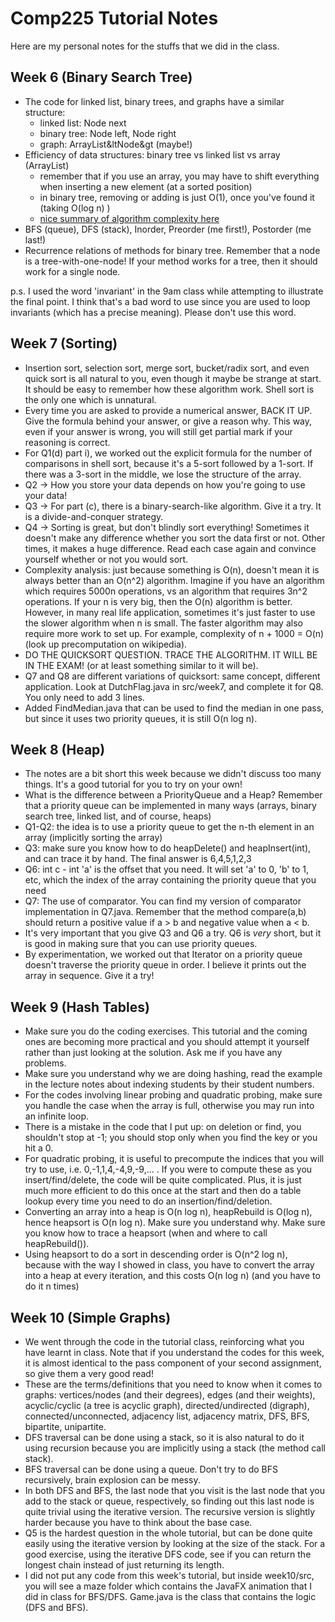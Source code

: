 # Comp225 Tutorial Notes

Here are my personal notes for the stuffs that we did in the class. 

## Week 6 (Binary Search Tree)

* The code for linked list, binary trees, and graphs have a similar structure:
  * linked list: Node next
  * binary tree: Node left, Node right
  * graph: ArrayList&ltNode&gt (maybe!)
* Efficiency of data structures: binary tree vs linked list vs array (ArrayList)
  * remember that if you use an array, you may have to shift everything when inserting a new element (at a sorted position)
  * in binary tree, removing or adding is just O(1), once you've found it (taking O(log n) )
  * [nice summary of algorithm complexity here](http://bigocheatsheet.com/)
* BFS (queue), DFS (stack), Inorder, Preorder (me first!), Postorder (me last!)
* Recurrence relations of methods for binary tree. Remember that a node is a tree-with-one-node! If your method works for a tree,
then it should work for a single node.

p.s. I used the word 'invariant' in the 9am class while attempting to illustrate the final point.
I think that's a bad word to use since you are used to loop invariants (which has a precise meaning).
Please don't use this word.

## Week 7 (Sorting)

* Insertion sort, selection sort, merge sort, bucket/radix sort, and even quick sort is all natural to you, even though it
maybe be strange at start. It should be easy to remember how these algorithm work. Shell sort is the only one which is unnatural.
* Every time you are asked to provide a numerical answer, BACK IT UP. Give the formula behind your answer, or give a reason why.
This way, even if your answer is wrong, you will still get partial mark if your reasoning is correct.
* For Q1(d) part i), we worked out the explicit formula for the number of comparisons in shell sort, because it's a 5-sort followed
by a 1-sort. If there was a 3-sort in the middle, we lose the structure of the array.
* Q2 -> How you store your data depends on how you're going to use your data!
* Q3 -> For part (c), there is a binary-search-like algorithm. Give it a try. It is a divide-and-conquer strategy.
* Q4 -> Sorting is great, but don't blindly sort everything! Sometimes it doesn't make any difference whether you sort the data first or not.
Other times, it makes a huge difference. Read each case again and convince yourself whether or not you would sort.
* Complexity analysis: just because something is O(n), doesn't mean it is always better than an O(n^2) algorithm. Imagine if you have
an algorithm which requires 5000n operations, vs an algorithm that requires 3n^2 operations. If your n is very big, then the O(n)
algorithm is better. However, in many real life application, sometimes it's just faster to use the slower algorithm when n is small.
The faster algorithm may also require more work to set up. For example, complexity of n + 1000 = O(n) (look up precomputation on wikipedia).
* DO THE QUICKSORT QUESTION. TRACE THE ALGORITHM. IT WILL BE IN THE EXAM! (or at least something similar to it will be).
* Q7 and Q8 are different variations of quicksort: same concept, different application. Look at DutchFlag.java in src/week7, and complete it for Q8.
You only need to add 3 lines.
* Added FindMedian.java that can be used to find the median in one pass, but since it uses two priority queues, it is still O(n log n).

## Week 8 (Heap)

* The notes are a bit short this week because we didn't discuss too many things. It's a good tutorial for you to try on your own!
* What is the difference between a PriorityQueue and a Heap? Remember that a priority queue can be implemented in many ways (arrays, binary search tree,
linked list, and of course, heaps)
* Q1-Q2: the idea is to use a priority queue to get the n-th element in an array (implicitly sorting the array)
* Q3: make sure you know how to do heapDelete() and heapInsert(int), and can trace it by hand. The final answer is 6,4,5,1,2,3
* Q6: int c - int 'a' is the offset that you need. It will set 'a' to 0, 'b' to 1, etc, which the index of the array containing the priority queue
that you need
* Q7: The use of comparator. You can find my version of comparator implementation in Q7.java. Remember that the method compare(a,b) should return a positive
value if a > b and negative value when a < b.
* It's very important that you give Q3 and Q6 a try. Q6 is *very* short, but it is good in making sure that you can use priority queues.
* By experimentation, we worked out that Iterator on a priority queue doesn't traverse the priority queue in order. I believe it prints out the array
in sequence. Give it a try!

## Week 9 (Hash Tables)

* Make sure you do the coding exercises. This tutorial and the coming ones are becoming more  practical and you should attempt it yourself rather than
just looking at the solution. Ask me if you have any problems.
* Make sure you understand why we are doing hashing, read the example in the lecture notes about indexing students by their student numbers.
* For the codes involving linear probing and quadratic probing, make sure you handle the case when the array is full, otherwise you
may run into an infinite loop.
* There is a mistake in the code that I put up: on deletion or find, you shouldn't stop at -1; you should stop only when you find the key
or you hit a 0.
* For quadratic probing, it is useful to precompute the indices that you will try to use, i.e. 0,-1,1,4,-4,9,-9,... . If you were to
compute these as you insert/find/delete, the code will be quite complicated. Plus, it is just much more efficient to do this once at the start
and then do a table lookup every time you need to do an insertion/find/deletion.
* Converting an array into a heap is O(n log n), heapRebuild is O(log n), hence heapsort is O(n log n). Make sure you understand why.
Make sure you know how to trace a heapsort (when and where to call heapRebuild()).
* Using heapsort to do a sort in descending order is O(n^2 log n), because with the way I showed in class, you have to convert the array
into a heap at every iteration, and this costs O(n log n) (and you have to do it n times)

## Week 10 (Simple Graphs)

* We went through the code in the tutorial class, reinforcing what you have learnt in class. Note that if you understand
the codes for this week, it is almost identical to the pass component of your second assignment, so give them a very
good read!
* These are the terms/definitions that you need to know when it comes to graphs: vertices/nodes (and their degrees),
edges (and their weights), acyclic/cyclic (a tree is acyclic graph), directed/undirected (digraph), connected/unconnected,
adjacency list, adjacency matrix, DFS, BFS, bipartite, unipartite.
* DFS traversal can be done using a stack, so it is also natural to do it using recursion because you are implicitly using
a stack (the method call stack).
* BFS traversal can be done using a queue. Don't try to do BFS recursively, brain explosion can be messy.
* In both DFS and BFS, the last node that you visit is the last node that you add to the stack or queue, respectively, so
finding out this last node is quite trivial using the iterative version. The recursive version is slightly harder because
you have to think about the base case.
* Q5 is the hardest question in the whole tutorial, but can be done quite easily using the iterative version by looking
at the size of the stack. For a good exercise, using the iterative DFS code, see if you can return the longest chain
instead of just returning its length.
* I did not put any code from this week's tutorial, but inside week10/src, you will see a maze folder which contains the
JavaFX animation that I did in class for BFS/DFS. Game.java is the class that contains the logic (DFS and BFS). 
